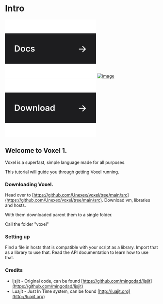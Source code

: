 # Intro

[![Download](props/link-docs.svg)]([https://github.com/unexex/voxel/releases](https://blox-1.gitbook.io/voxel)) 
[![image](https://user-images.githubusercontent.com/72946059/173466007-0a38e122-adc3-4e20-95cc-b79d8e8b2506.png) ![Download](props/link-download.svg)](https://github.com/unexex/voxel/releases)

## Welcome to Voxel 1.&#x20;

Voxel is a superfast, simple language made for all purposes.

This tutorial will guide you through getting Voxel running.





### Downloading Voxel.

Head over to [https://github.com/Unexex/voxel/tree/main/src](https://github.com/Unexex/voxel/tree/main/src). Download vm, libraries and hosts.&#x20;

With them downloaded parent them to a single folder.

Call the folder "voxel"

### Setting up

Find a file in hosts that is compatible with your script as a library. Import that as a library to use that. Read the API documentation to learn how to use that.

### Credits

* ljsjit - Original code, can be found [https://github.com/mingodad/ljsjit](https://github.com/mingodad/ljsjit)
* Luajit - Just In Time system, can be found [http://luajit.org](http://luajit.org)
